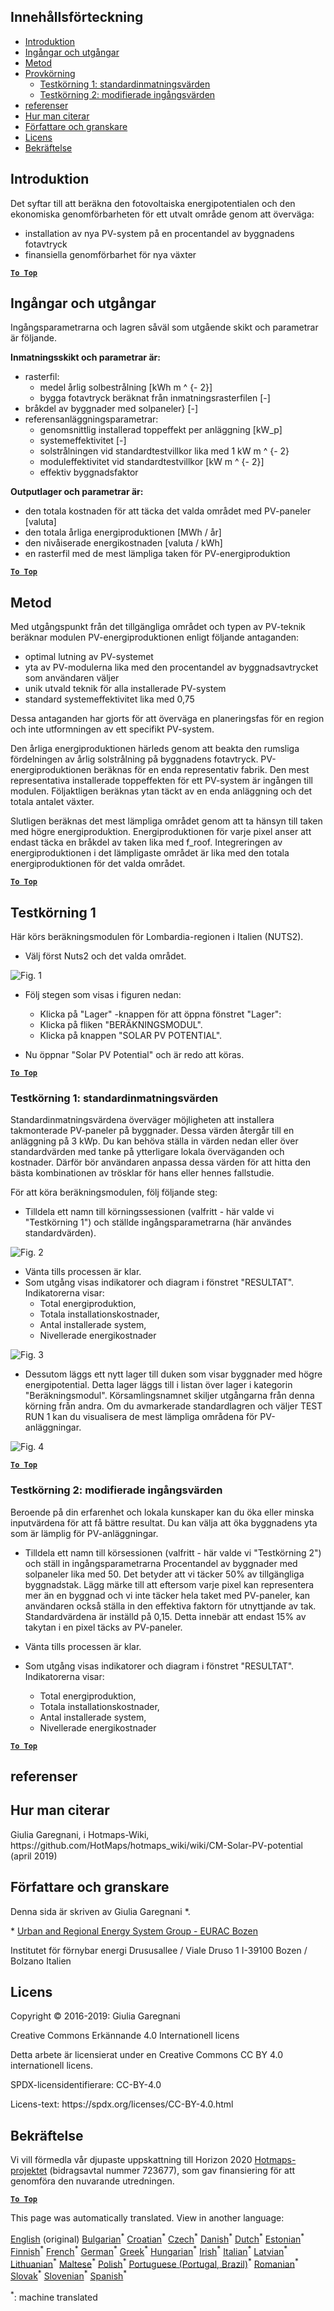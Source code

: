 <h2> Innehållsförteckning </h2><ul><li> <a href="#introduction">Introduktion</a> </li><li> <a href="#inputs-and-outputs">Ingångar och utgångar</a> </li><li> <a href="#method">Metod</a> </li><li> <a href="#sample-run">Provkörning</a> <ul><li> <a href="#test-run-1-default-input-values">Testkörning 1: standardinmatningsvärden</a> </li><li> <a href="#test-run-2-modified-input-values">Testkörning 2: modifierade ingångsvärden</a> </li></ul></li><li> <a href="#references">referenser</a> </li><li> <a href="#how-to-cite">Hur man citerar</a> </li><li> <a href="#authors-and-reviewers">Författare och granskare</a> </li><li> <a href="#license">Licens</a> </li><li> <a href="#acknowledgement">Bekräftelse</a> </li></ul><h2> Introduktion </h2><p> Det syftar till att beräkna den fotovoltaiska energipotentialen och den ekonomiska genomförbarheten för ett utvalt område genom att överväga: </p><ul><li> installation av nya PV-system på en procentandel av byggnadens fotavtryck </li><li> finansiella genomförbarhet för nya växter </li></ul><p><ins> <code><strong><a href="#table-of-contents">To Top</a></strong></code> </ins> </p><h2> Ingångar och utgångar </h2><p> Ingångsparametrarna och lagren såväl som utgående skikt och parametrar är följande. </p><p> <strong>Inmatningsskikt och parametrar är:</strong> </p><ul><li> rasterfil: <ul><li> medel årlig solbestrålning [kWh m ^ {- 2}] </li><li> bygga fotavtryck beräknat från inmatningsrasterfilen [-] </li></ul></li><li> bråkdel av byggnader med solpaneler} [-] </li><li> referensanläggningsparametrar: <ul><li> genomsnittlig installerad toppeffekt per anläggning [kW_p] </li><li> systemeffektivitet [-] </li><li> solstrålningen vid standardtestvillkor lika med 1 kW m ^ {- 2} </li><li> moduleffektivitet vid standardtestvillkor [kW m ^ {- 2}] </li><li> effektiv byggnadsfaktor </li></ul></li></ul><p> <strong>Outputlager och parametrar är:</strong> </p><ul><li> den totala kostnaden för att täcka det valda området med PV-paneler [valuta] </li><li> den totala årliga energiproduktionen [MWh / år] </li><li> den nivåiserade energikostnaden [valuta / kWh] </li><li> en rasterfil med de mest lämpliga taken för PV-energiproduktion </li></ul><p><ins> <code><strong><a href="#table-of-contents">To Top</a></strong></code> </ins> </p><h2> Metod </h2><p> Med utgångspunkt från det tillgängliga området och typen av PV-teknik beräknar modulen PV-energiproduktionen enligt följande antaganden: </p><ul><li> optimal lutning av PV-systemet </li><li> yta av PV-modulerna lika med den procentandel av byggnadsavtrycket som användaren väljer </li><li> unik utvald teknik för alla installerade PV-system </li><li> standard systemeffektivitet lika med 0,75 </li></ul><p> Dessa antaganden har gjorts för att överväga en planeringsfas för en region och inte utformningen av ett specifikt PV-system. </p><p> Den årliga energiproduktionen härleds genom att beakta den rumsliga fördelningen av årlig solstrålning på byggnadens fotavtryck. PV-energiproduktionen beräknas för en enda representativ fabrik. Den mest representativa installerade toppeffekten för ett PV-system är ingången till modulen. Följaktligen beräknas ytan täckt av en enda anläggning och det totala antalet växter. </p><p> Slutligen beräknas det mest lämpliga området genom att ta hänsyn till taken med högre energiproduktion. Energiproduktionen för varje pixel anser att endast täcka en bråkdel av taken lika med f_roof. Integreringen av energiproduktionen i det lämpligaste området är lika med den totala energiproduktionen för det valda området. </p><p><ins> <code><strong><a href="#table-of-contents">To Top</a></strong></code> </ins> </p><h2> Testkörning 1 </h2><p> Här körs beräkningsmodulen för Lombardia-regionen i Italien (NUTS2). </p><ul><li> Välj först Nuts2 och det valda området. </li></ul><p><img alt="Fig. 1" src="https://github.com/HotMaps/hotmaps_wiki/blob/master/Images/cm_solar_PV/default_values_01.png" title="Välj en region"/></p><ul><li><p> Följ stegen som visas i figuren nedan: </p><ul><li> Klicka på &quot;Lager&quot; -knappen för att öppna fönstret &quot;Lager&quot;: </li><li> Klicka på fliken &quot;BERÄKNINGSMODUL&quot;. </li><li> Klicka på knappen &quot;SOLAR PV POTENTIAL&quot;. </li></ul></li><li><p> Nu öppnar &quot;Solar PV Potential&quot; och är redo att köras. </p></li></ul><p><ins> <code><strong><a href="#table-of-contents">To Top</a></strong></code> </ins> </p><h3> Testkörning 1: standardinmatningsvärden </h3><p> Standardinmatningsvärdena överväger möjligheten att installera takmonterade PV-paneler på byggnader. Dessa värden återgår till en anläggning på 3 kWp. Du kan behöva ställa in värden nedan eller över standardvärden med tanke på ytterligare lokala överväganden och kostnader. Därför bör användaren anpassa dessa värden för att hitta den bästa kombinationen av trösklar för hans eller hennes fallstudie. </p><p> För att köra beräkningsmodulen, följ följande steg: </p><ul><li> Tilldela ett namn till körningssessionen (valfritt - här valde vi &quot;Testkörning 1&quot;) och ställde ingångsparametrarna (här användes standardvärden). </li></ul><p><img alt="Fig. 2" src="https://github.com/HotMaps/hotmaps_wiki/blob/master/Images/cm_solar_PV/default_values_02.png" title="Testkörning 1 med standardvärden"/></p><ul><li> Vänta tills processen är klar. </li><li> Som utgång visas indikatorer och diagram i fönstret &quot;RESULTAT&quot;. Indikatorerna visar: <ul><li> Total energiproduktion, </li><li> Totala installationskostnader, </li><li> Antal installerade system, </li><li> Nivellerade energikostnader </li></ul></li></ul><p><img alt="Fig. 3" src="https://github.com/HotMaps/hotmaps_wiki/blob/master/Images/cm_solar_PV/default_values_03.png" title="Testkörning 1 Fliken INDIKATORER"/></p><ul><li> Dessutom läggs ett nytt lager till duken som visar byggnader med högre energipotential. Detta lager läggs till i listan över lager i kategorin &quot;Beräkningsmodul&quot;. Körsamlingsnamnet skiljer utgångarna från denna körning från andra. Om du avmarkerade standardlagren och väljer TEST RUN 1 kan du visualisera de mest lämpliga områdena för PV-anläggningar. </li></ul><p><img alt="Fig. 4" src="https://github.com/HotMaps/hotmaps_wiki/blob/master/Images/cm_solar_PV/default_values_03.png" title="Testkörning 1 Beräkningsmodul LAYERS"/></p><p><ins> <code><strong><a href="#table-of-contents">To Top</a></strong></code> </ins> </p><h3> Testkörning 2: modifierade ingångsvärden </h3><p> Beroende på din erfarenhet och lokala kunskaper kan du öka eller minska inputvärdena för att få bättre resultat. Du kan välja att öka byggnadens yta som är lämplig för PV-anläggningar. </p><ul><li><p> Tilldela ett namn till körsessionen (valfritt - här valde vi &quot;Testkörning 2&quot;) och ställ in ingångsparametrarna Procentandel av byggnader med solpaneler lika med 50. Det betyder att vi täcker 50% av tillgängliga byggnadstak. Lägg märke till att eftersom varje pixel kan representera mer än en byggnad och vi inte täcker hela taket med PV-paneler, kan användaren också ställa in den effektiva faktorn för utnyttjande av tak. Standardvärdena är inställd på 0,15. Detta innebär att endast 15% av takytan i en pixel täcks av PV-paneler. </p></li><li><p> Vänta tills processen är klar. </p></li><li><p> Som utgång visas indikatorer och diagram i fönstret &quot;RESULTAT&quot;. Indikatorerna visar: </p><ul><li> Total energiproduktion, </li><li> Totala installationskostnader, </li><li> Antal installerade system, </li><li> Nivellerade energikostnader </li></ul></li></ul><p><ins> <code><strong><a href="#table-of-contents">To Top</a></strong></code> </ins> </p><h2> referenser </h2><h2> Hur man citerar </h2><p> Giulia Garegnani, i Hotmaps-Wiki, https://github.com/HotMaps/hotmaps_wiki/wiki/CM-Solar-PV-potential (april 2019) </p><h2> Författare och granskare </h2><p> Denna sida är skriven av Giulia Garegnani *. </p><p> * <a href="http://www.eurac.edu/en/research/technologies/renewableenergy/researchfields/Pages/Energy-strategies-and-planning.aspx">Urban and Regional Energy System Group - EURAC Bozen</a> </p><p> Institutet för förnybar energi Drususallee / Viale Druso 1 I-39100 Bozen / Bolzano Italien </p><h2> Licens </h2><p> Copyright © 2016-2019: Giulia Garegnani </p><p> Creative Commons Erkännande 4.0 Internationell licens </p><p> Detta arbete är licensierat under en Creative Commons CC BY 4.0 internationell licens. </p><p> SPDX-licensidentifierare: CC-BY-4.0 </p><p> Licens-text: https://spdx.org/licenses/CC-BY-4.0.html </p><h2> Bekräftelse </h2><p> Vi vill förmedla vår djupaste uppskattning till Horizon 2020 <a href="https://www.hotmaps-project.eu">Hotmaps-projektet</a> (bidragsavtal nummer 723677), som gav finansiering för att genomföra den nuvarande utredningen. </p><p><ins> <code><strong><a href="#table-of-contents">To Top</a></strong></code> </ins> </p>

This page was automatically translated. View in another language:

[English](../en/CM-Solar-thermal-and-PV-potential.md) (original) [Bulgarian](../bg/CM-Solar-thermal-and-PV-potential.md)<sup>\*</sup> [Croatian](../hr/CM-Solar-thermal-and-PV-potential.md)<sup>\*</sup> [Czech](../cs/CM-Solar-thermal-and-PV-potential.md)<sup>\*</sup> [Danish](../da/CM-Solar-thermal-and-PV-potential.md)<sup>\*</sup> [Dutch](../nl/CM-Solar-thermal-and-PV-potential.md)<sup>\*</sup> [Estonian](../et/CM-Solar-thermal-and-PV-potential.md)<sup>\*</sup> [Finnish](../fi/CM-Solar-thermal-and-PV-potential.md)<sup>\*</sup> [French](../fr/CM-Solar-thermal-and-PV-potential.md)<sup>\*</sup> [German](../de/CM-Solar-thermal-and-PV-potential.md)<sup>\*</sup> [Greek](../el/CM-Solar-thermal-and-PV-potential.md)<sup>\*</sup> [Hungarian](../hu/CM-Solar-thermal-and-PV-potential.md)<sup>\*</sup> [Irish](../ga/CM-Solar-thermal-and-PV-potential.md)<sup>\*</sup> [Italian](../it/CM-Solar-thermal-and-PV-potential.md)<sup>\*</sup> [Latvian](../lv/CM-Solar-thermal-and-PV-potential.md)<sup>\*</sup> [Lithuanian](../lt/CM-Solar-thermal-and-PV-potential.md)<sup>\*</sup> [Maltese](../mt/CM-Solar-thermal-and-PV-potential.md)<sup>\*</sup> [Polish](../pl/CM-Solar-thermal-and-PV-potential.md)<sup>\*</sup> [Portuguese (Portugal, Brazil)](../pt/CM-Solar-thermal-and-PV-potential.md)<sup>\*</sup> [Romanian](../ro/CM-Solar-thermal-and-PV-potential.md)<sup>\*</sup> [Slovak](../sk/CM-Solar-thermal-and-PV-potential.md)<sup>\*</sup> [Slovenian](../sl/CM-Solar-thermal-and-PV-potential.md)<sup>\*</sup> [Spanish](../es/CM-Solar-thermal-and-PV-potential.md)<sup>\*</sup>  

<sup>\*</sup>: machine translated
